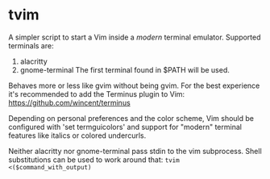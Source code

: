 # tvim

A simpler script to start a Vim inside a *modern* terminal
emulator. Supported terminals are:
 1. alacritty
 2. gnome-terminal
The first terminal found in $PATH will be used.

Behaves more or less like gvim without being gvim. For
the best experience it's recommended to add the Terminus
plugin to Vim: https://github.com/wincent/terminus

Depending on personal preferences and the color scheme,
Vim should be configured with 'set termguicolors' and
support for "modern" terminal features like italics or
colored undercurls.

Neither alacritty nor gnome-terminal pass stdin to the
vim subprocess. Shell substitutions can be used to work
around that: `tvim <($command_with_output)`

